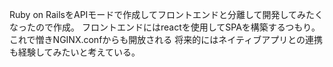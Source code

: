Ruby on RailsをAPIモードで作成してフロントエンドと分離して開発してみたくなったので作成。
フロントエンドにはreactを使用してSPAを構築するつもり。
これで憎きNGINX.confからも開放される
将来的にはネイティブアプリとの連携も経験してみたいと考えている。
